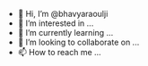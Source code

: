 - 👋 Hi, I’m @bhavyaraoulji
- 👀 I’m interested in ...
- 🌱 I’m currently learning ...
- 💞️ I’m looking to collaborate on ...
- 📫 How to reach me ...

<!---
bhavyaraoulji/bhavyaraoulji is a ✨ special ✨ repository because its `README.md` (this file) appears on your GitHub profile.
You can click the Preview link to take a look at your changes.
--->
